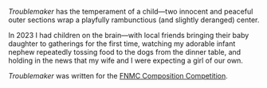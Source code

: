*Troublemaker* has the temperament of a child—two innocent and peaceful outer sections wrap a playfully rambunctious
(and slightly deranged) center.

In 2023 I had children on the brain—with local friends bringing their baby daughter to gatherings for the first time,
watching my adorable infant nephew repeatedly tossing food to the dogs from the dinner table, and holding in the news
that my wife and I were expecting a girl of our own.

*Troublemaker* was written for the
[FNMC Composition Competition](https://www.flutenewmusicconsortium.com/2024-composition-competition.html).
